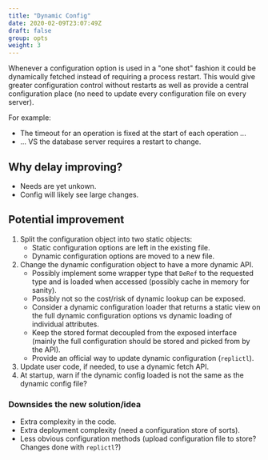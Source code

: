 ```yaml
---
title: "Dynamic Config"
date: 2020-02-09T23:07:49Z
draft: false
group: opts
weight: 3
---
```


Whenever a configuration option is used in a "one shot" fashion it could be dynamically
fetched instead of requiring a process restart.
This would give greater configuration control without restarts as well as provide a central
configuration place (no need to update every configuration file on every server).

For example:
 * The timeout for an operation is fixed at the start of each operation ...
 * ... VS the database server requires a restart to change.


## Why delay improving?
  * Needs are yet unkown.
  * Config will likely see large changes.


## Potential improvement
  1. Split the configuration object into two static objects:
     * Static configuration options are left in the existing file.
     * Dynamic configuration options are moved to a new file.
  2. Change the dynamic configuration object to have a more dynamic API.
     * Possibly implement some wrapper type that `DeRef` to the requested type and is
       loaded when accessed (possibly cache in memory for sanity).
     * Possibly not so the cost/risk of dynamic lookup can be exposed.
     * Consider a dynamic configuration loader that returns a static view on the full
       dynamic configuration options vs dynamic loading of individual attributes.
     * Keep the stored format decoupled from the exposed interface (mainly the full
       configuration should be stored and picked from by the API).
     * Provide an official way to update dynamic configuration (`replictl`).
  3. Update user code, if needed, to use a dynamic fetch API.
  4. At startup, warn if the dynamic config loaded is not the same as the dynamic config file?


### Downsides the new solution/idea
  * Extra complexity in the code.
  * Extra deployment complexity (need a configuration store of sorts).
  * Less obvious configuration methods (upload configuration file to store? Changes done with `replictl`?)
